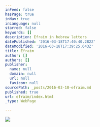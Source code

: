 ```yaml
---
inFeed: false
hasPage: true
inNav: true
inLanguage: null
starred: false
keywords: []
description: Efraim in hebrew letters
datePublished: '2016-03-18T17:40:40.282Z'
dateModified: '2016-03-18T17:39:25.643Z'
title: Efraim
author: []
authors: []
publisher:
  name: null
  domain: null
  url: null
  favicon: null
sourcePath: _posts/2016-03-18-efraim.md
published: true
url: efraim/index.html
_type: WebPage

---
```

![](https://the-grid-user-content.s3-us-west-2.amazonaws.com/0bc371a6-e136-4442-afd0-4e05610f3c47.jpg)